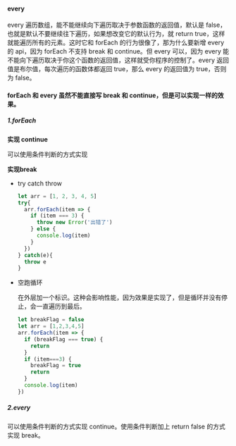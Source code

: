 #### every

every 遍历数组，能不能继续向下遍历取决于参数函数的返回值，默认是 false，也就是默认不要继续往下遍历，如果想改变它的默认行为，就 return true，这样就能遍历所有的元素。这时它和 forEach 的行为很像了，那为什么要新增 every 的 api，因为 forEach 不支持 break 和 continue。但 every 可以，因为 every 能不能向下遍历取决于你这个函数的返回值，这样就受你程序的控制了。every 返回值是布尔值，每次遍历的函数体都返回 true，那么 every 的返回值为 true，否则为 false。

#### forEach 和 every 虽然不能直接写 break 和 continue，但是可以实现一样的效果。

##### 1.forEach

**实现 continue**

可以使用条件判断的方式实现

**实现break**

* try catch throw

  ```js
  let arr = [1, 2, 3, 4, 5]
  try{
    arr.forEach(item => {
      if (item === 3) {
        throw new Error('出错了')
      } else {
        console.log(item)
      }
    })
  } catch(e){
    throw e
  }
  ```

* 空跑循环

  在外层加一个标识。这种会影响性能，因为效果是实现了，但是循环并没有停止，会一直遍历到最后。

  ```js
  let breakFlag = false
  let arr = [1,2,3,4,5]
  arr.forEach(item => {
    if (breakFlag === true) {
      return
    }
    if (item===3) {
      breakFlag = true
      return
    }
    console.log(item)
  })
  ```

##### 2.every

可以使用条件判断的方式实现 continue。使用条件判断加上 return false 的方式实现 break。
